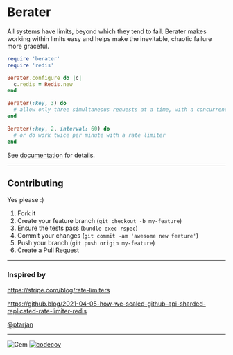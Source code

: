 Berater
======
All systems have limits, beyond which they tend to fail.  Berater makes working within limits easy and helps make the inevitable, chaotic failure more graceful.


```ruby
require 'berater'
require 'redis'

Berater.configure do |c|
  c.redis = Redis.new
end

Berater(:key, 3) do
  # allow only three simultaneous requests at a time, with a concurrency limiter
end

Berater(:key, 2, interval: 60) do
  # or do work twice per minute with a rate limiter
end
```

See [documentation](https://github.com/dpep/berater_rb/wiki) for details.


----
## Contributing

Yes please  :)

1. Fork it
1. Create your feature branch (`git checkout -b my-feature`)
1. Ensure the tests pass (`bundle exec rspec`)
1. Commit your changes (`git commit -am 'awesome new feature'`)
1. Push your branch (`git push origin my-feature`)
1. Create a Pull Request


----
### Inspired by

https://stripe.com/blog/rate-limiters

https://github.blog/2021-04-05-how-we-scaled-github-api-sharded-replicated-rate-limiter-redis

[@ptarjan](https://gist.github.com/ptarjan/e38f45f2dfe601419ca3af937fff574d)


----
![Gem](https://img.shields.io/gem/dt/berater?style=plastic)
[![codecov](https://codecov.io/gh/dpep/berater_rb/branch/main/graph/badge.svg?token=1L7OD80182)](https://codecov.io/gh/dpep/berater_rb)
